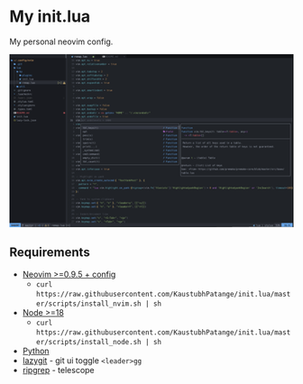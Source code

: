 
# My init.lua

My personal neovim config.

<img src="assets/preview.png" width="1000px"/>

## Requirements


- [Neovim >=0.9.5 + config](https://github.com/neovim/neovim/tree/release-0.9)
	- `curl https://raw.githubusercontent.com/KaustubhPatange/init.lua/master/scripts/install_nvim.sh | sh`
- [Node >=18](https://nodejs.org/en/)
	- `curl https://raw.githubusercontent.com/KaustubhPatange/init.lua/master/scripts/install_node.sh | sh`
- [Python](https://www.python.org/)
- [lazygit](https://github.com/jesseduffield/lazygit) - git ui toggle `<leader>gg`
- [ripgrep](https://github.com/BurntSushi/ripgrep) - telescope

